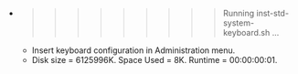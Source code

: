 * >>>>>>>>> Running inst-std-system-keyboard.sh ...
  * Insert keyboard configuration in Administration menu.
  * Disk size = 6125996K. Space Used = 8K. Runtime = 00:00:00:01.
